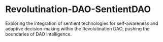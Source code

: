 # Revolutination-DAO-SentientDAO
Exploring the integration of sentient technologies for self-awareness and adaptive decision-making within the Revolutination DAO, pushing the boundaries of DAO intelligence.
